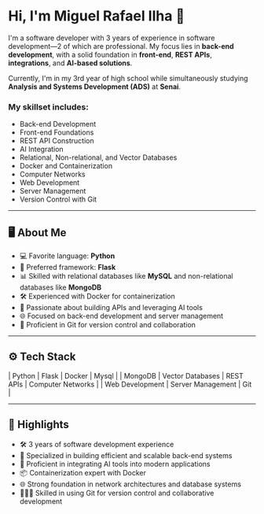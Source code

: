 # Hi, I'm Miguel Rafael Ilha 👋

I'm a software developer with 3 years of experience in software development—2 of which are professional. My focus lies in **back-end development**, with a solid foundation in **front-end**, **REST APIs**, **integrations**, and **AI-based solutions**.

Currently, I'm in my 3rd year of high school while simultaneously studying **Analysis and Systems Development (ADS)** at **Senai**.

### My skillset includes:
- Back-end Development
- Front-end Foundations
- REST API Construction
- AI Integration
- Relational, Non-relational, and Vector Databases
- Docker and Containerization
- Computer Networks
- Web Development
- Server Management
- Version Control with Git

---

## 🖥️ About Me
- 💻 Favorite language: **Python**
- 🌟 Preferred framework: **Flask**
- 📊 Skilled with relational databases like **MySQL** and non-relational databases like **MongoDB**
- 🛠️ Experienced with Docker for containerization
- 🤖 Passionate about building APIs and leveraging AI tools
- 🌐 Focused on back-end development and server management
- 🔧 Proficient in Git for version control and collaboration

---

## ⚙️ Tech Stack
| Python | Flask | Docker | Mysql |
| MongoDB | Vector Databases | REST APIs | Computer Networks |
| Web Development | Server Management | Git |

---

## 🌟 Highlights
- 🛠️ 3 years of software development experience
- 🚀 Specialized in building efficient and scalable back-end systems
- 🔗 Proficient in integrating AI tools into modern applications
- 📦 Containerization expert with Docker
- 🌐 Strong foundation in network architectures and database systems
- 🧑‍🤝‍🧑 Skilled in using Git for version control and collaborative development

